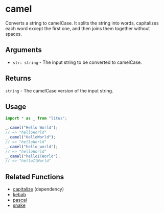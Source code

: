 # camel

Converts a string to camelCase. It splits the string into words, capitalizes
each word except the first one, and then joins them together without spaces.

## Arguments

- `str: string` - The input string to be converted to camelCase.

## Returns

`string` - The camelCase version of the input string.

## Usage

```ts
import * as _ from "litus";

_.camel("Hello World");
// => "helloWorld"
_.camel("HelloWorld");
// => "helloWorld"
_.camel("hello_world");
// => "helloWorld"
_.camel("helloITWorld");
// => "helloItWorld"
```

## Related Functions

- [capitalize](capitalize.md) (dependency)
- [kebab](kebab.md)
- [pascal](pascal.md)
- [snake](snake.md)
